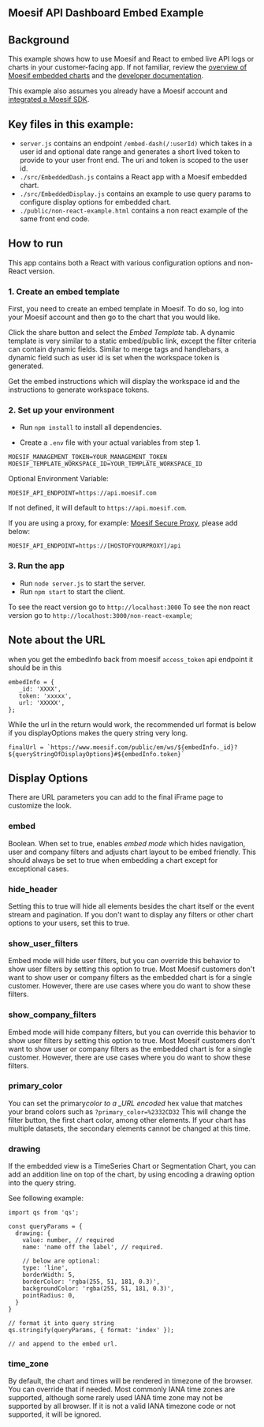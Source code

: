 ## Moesif API Dashboard Embed Example

## Background

This example shows how to use Moesif and React to embed live API logs or charts in your customer-facing app.
If not familiar, review the [overview of Moesif embedded charts](https://www.moesif.com/features/embedded-api-logs)
and the [developer documentation](https://www.moesif.com/docs/api-dashboards/embed-templates/).

This example also assumes you already have a Moesif account and [integrated a Moesif SDK](https://www.moesif.com/implementation).

## Key files in this example:

- `server.js` contains an endpoint `/embed-dash(/:userId)` which takes in a user id and optional date range and generates a short lived token to provide to your user front end. The uri and token is scoped to the user id.
- `./src/EmbeddedDash.js` contains a React app with a Moesif embedded chart.
- `./src/EmbeddedDisplay.js` contains an example to use query params to configure display options for embedded chart.
- `./public/non-react-example.html` contains a non react example of the same front end code.

## How to run

This app contains both a React with various configuration options and non-React version.

### 1. Create an embed template

First, you need to create an embed template in Moesif. To do so, log into your Moesif account and then go to the chart that you would like.

Click the share button and select the _Embed Template_ tab. A dynamic template
is very similar to a static embed/public link, except the filter criteria can contain dynamic fields.
Similar to merge tags and handlebars, a dynamic field such as user id is set when the workspace token is generated.

Get the embed instructions which will display the workspace id and the instructions to generate workspace tokens.

### 2. Set up your environment

- Run `npm install` to install all dependencies.

- Create a `.env` file with your actual variables from step 1.

```
MOESIF_MANAGEMENT_TOKEN=YOUR_MANAGEMENT_TOKEN
MOESIF_TEMPLATE_WORKSPACE_ID=YOUR_TEMPLATE_WORKSPACE_ID
```

Optional Environment Variable:
```
MOESIF_API_ENDPOINT=https://api.moesif.com
```

If not defined, it will default to `https://api.moesif.com`.

If you are using a proxy, for example: [Moesif Secure Proxy](https://www.moesif.com/docs/platform/secure-proxy/), please add below:

```
MOESIF_API_ENDPOINT=https://[HOSTOFYOURPROXY]/api
```

### 3. Run the app

- Run `node server.js` to start the server.
- Run `npm start` to start the client.

To see the react version go to `http://localhost:3000`
To see the non react version go to `http://localhost:3000/non-react-example`;

## Note about the URL

when you get the embedInfo back from moesif `access_token` api endpoint it should be in this
```
embedInfo = {
   _id: 'XXXX',
   token: 'xxxxx',
   url: 'XXXXX',
};
```

While the url in the return would work, the recommended url format is below if you displayOptions makes the query string very long.

```
finalUrl = `https://www.moesif.com/public/em/ws/${embedInfo._id}?${queryStringOfDisplayOptions}#${embedInfo.token}`
```

## Display Options

There are URL parameters you can add to the final iFrame page to customize the look.

### embed

Boolean. When set to true, enables _embed mode_ which hides navigation, user and company filters and adjusts chart layout to be embed friendly.
This should always be set to true when embedding a chart except for exceptional cases.

### hide_header

Setting this to true will hide all elements besides the chart itself or the event stream and pagination.
If you don't want to display any filters or other chart options to your users, set this to true.

### show_user_filters

Embed mode will hide user filters, but you can override this behavior to show user filters by setting this option to true.
Most Moesif customers don't want to show user or company filters as the embedded chart
is for a single customer. However, there are use cases where you do want to show these filters.

### show_company_filters

Embed mode will hide company filters, but you can override this behavior to show user filters by setting this option to true.
Most Moesif customers don't want to show user or company filters as the embedded chart
is for a single customer. However, there are use cases where you do want to show these filters.

### primary_color

You can set the primary*color to a \_URL encoded* hex value that matches your brand colors such as `?primary_color=%2332CD32`
This will change the filter button, the first chart color, among other elements. If your chart has multiple datasets,
the secondary elements cannot be changed at this time.

### drawing

If the embedded view is a TimeSeries Chart or Segmentation Chart, you can add an addition line
on top of the chart, by using encoding a drawing option into the query string.

See following example:

```
import qs from 'qs';

const queryParams = {
  drawing: {
    value: number, // required
    name: 'name off the label', // required.

    // below are optional:
    type: 'line',
    borderWidth: 5,
    borderColor: 'rgba(255, 51, 181, 0.3)',
    backgroundColor: 'rgba(255, 51, 181, 0.3)',
    pointRadius: 0,
  }
}

// format it into query string
qs.stringify(queryParams, { format: 'index' });

// and append to the embed url.
```

### time_zone

By default, the chart and times will be rendered in timezone of the browser. You can override that if needed. Most commonly IANA time zones are supported, although some rarely used IANA time zone may not be supported by all browser. If it is not a
valid IANA timezone code or not supported, it will be ignored.
